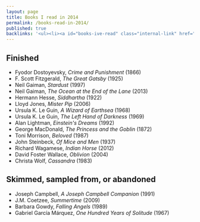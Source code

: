 ```yaml
---
layout: page
title: Books I read in 2014
permalink: /books-read-in-2014/
published: true
backlinks: '<ul><li><a id="books-ive-read" class="internal-link" href="/books-ive-read/">Books I&#39;ve read</a></li></ul>'
---
```




## Finished 
* Fyodor Dostoyevsky, _Crime and Punishment_ (1866) 
* F. Scott Fitzgerald, _The Great Gatsby_ (1925) 
* Neil Gaiman, _Stardust_ (1997) 
* Neil Gaiman, _The Ocean at the End of the Lane_ (2013) 
* Hermann Hesse, _Siddhartha_ (1922) 
* Lloyd Jones, _Mister Pip_ (2006) 
* Ursula K. Le Guin, _A Wizard of Earthsea_ (1968) 
* Ursula K. Le Guin, _The Left Hand of Darkness_ (1969) 
* Alan Lightman, _Einstein's Dreams_ (1992) 
* George MacDonald, _The Princess and the Goblin_ (1872) 
* Toni Morrison, _Beloved_ (1987) 
* John Steinbeck, _Of Mice and Men_ (1937) 
* Richard Wagamese, _Indian Horse_ (2012) 
* David Foster Wallace, _Oblivion_ (2004) 
* Christa Wolf, _Cassandra_ (1983) 


## Skimmed, sampled from, or abandoned 
* Joseph Campbell, _A Joseph Campbell Companion_ (1991) 
* J.M. Coetzee, _Summertime_ (2009) 
* Barbara Gowdy, _Falling Angels_ (1989) 
* Gabriel García Márquez, _One Hundred Years of Solitude_ (1967) 
